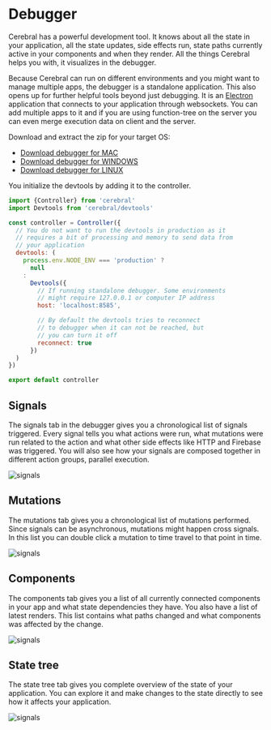 # Debugger

Cerebral has a powerful development tool. It knows about all the state in your application, all the state updates, side effects run, state paths currently active in your components and when they render. All the things Cerebral helps you with, it visualizes in the debugger.

Because Cerebral can run on different environments and you might want to manage multiple apps, the debugger is a standalone application. This also opens up for further helpful tools beyond just debugging. It is an [Electron](https://electron.atom.io/) application that connects to your application through websockets. You can add multiple apps to it and if you are using function-tree on the server you can even merge execution data on client and the server.

Download and extract the zip for your target OS:

- [Download debugger for MAC](https://docs.google.com/uc?id=0B1pYKovu9UpybHRMRm9YZU10WUU&export=download)
- [Download debugger for WINDOWS](https://docs.google.com/uc?id=0B1pYKovu9UpyU0lkU2UyWklMV28&export=download)
- [Download debugger for LINUX](https://docs.google.com/uc?id=0B1pYKovu9UpyWE85UWVHNFRCQkk&export=download)

You initialize the devtools by adding it to the controller.

```js
import {Controller} from 'cerebral'
import Devtools from 'cerebral/devtools'

const controller = Controller({
  // You do not want to run the devtools in production as it
  // requires a bit of processing and memory to send data from
  // your application
  devtools: (
    process.env.NODE_ENV === 'production' ?
      null
    :
      Devtools({
        // If running standalone debugger. Some environments
        // might require 127.0.0.1 or computer IP address
        host: 'localhost:8585',

        // By default the devtools tries to reconnect
        // to debugger when it can not be reached, but
        // you can turn it off
        reconnect: true
      })
  )
})

export default controller
```

## Signals
The signals tab in the debugger gives you a chronological list of signals triggered. Every signal tells you what actions were run, what mutations were run related to the action and what other side effects like HTTP and Firebase was triggered. You will also see how your signals are composed together in different action groups, parallel execution.

![signals](/images/signals.png)

## Mutations
The mutations tab gives you a chronological list of mutations performed. Since signals can be asynchronous, mutations might happen cross signals. In this list you can double click a mutation to time travel to that point in time.

![signals](/images/mutations.png)

## Components
The components tab gives you a list of all currently connected components in your app and what state dependencies they have. You also have a list of latest renders. This list contains what paths changed and what components was affected by the change.

![signals](/images/components.png)

## State tree
The state tree tab gives you complete overview of the state of your application. You can explore it and make changes to the state directly to see how it affects your application.

![signals](/images/state_tree.png)
